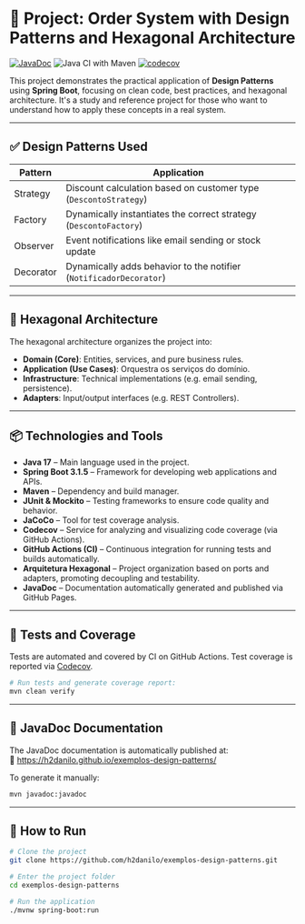# 🧠 Project: Order System with Design Patterns and Hexagonal Architecture

[![JavaDoc](https://img.shields.io/badge/docs-javadoc-blue.svg)](https://h2danilo.github.io/exemplos-design-patterns/)
![Java CI with Maven](https://github.com/h2danilo/exemplos-design-patterns/actions/workflows/build.yml/badge.svg)
[![codecov](https://codecov.io/gh/h2danilo/exemplos-design-patterns/branch/main/graph/badge.svg)](https://codecov.io/gh/h2danilo/exemplos-design-patterns)

This project demonstrates the practical application of **Design Patterns** using **Spring Boot**, focusing on clean code, best practices, and hexagonal architecture. It's a study and reference project for those who want to understand how to apply these concepts in a real system.

---

## ✅ Design Patterns Used

| Pattern     | Application                                                                 |
|------------|---------------------------------------------------------------------------|
| Strategy   | Discount calculation based on customer type (`DescontoStrategy`)      |
| Factory    | Dynamically instantiates the correct strategy (`DescontoFactory`)         |
| Observer   | Event notifications like email sending or stock update    |
| Decorator  | Dynamically adds behavior to the notifier (`NotificadorDecorator`) |

---

## 🧱 Hexagonal Architecture

The hexagonal architecture organizes the project into:

- **Domain (Core)**: Entities, services, and pure business rules.
- **Application (Use Cases)**: Orquestra os serviços do domínio.
- **Infrastructure**: Technical implementations (e.g. email sending, persistence).
- **Adapters**: Input/output interfaces (e.g. REST Controllers).

---

## 📦 Technologies and Tools

- **Java 17** – Main language used in the project.
- **Spring Boot 3.1.5** – Framework for developing web applications and APIs.
- **Maven** – Dependency and build manager.
- **JUnit & Mockito** – Testing frameworks to ensure code quality and behavior.
- **JaCoCo** – Tool for test coverage analysis.
- **Codecov** – Service for analyzing and visualizing code coverage (via GitHub Actions).
- **GitHub Actions (CI)** – Continuous integration for running tests and builds automatically.
- **Arquitetura Hexagonal** – Project organization based on ports and adapters, promoting decoupling and testability.
- **JavaDoc** – Documentation automatically generated and published via GitHub Pages.

---

## 🧪 Tests and Coverage

Tests are automated and covered by CI on GitHub Actions. Test coverage is reported via [Codecov](https://codecov.io/gh/h2danilo/exemplos-design-patterns).

```bash
# Run tests and generate coverage report:
mvn clean verify
```

---

## 📄 JavaDoc Documentation

The JavaDoc documentation is automatically published at:  
🔗 https://h2danilo.github.io/exemplos-design-patterns/

To generate it manually:

```bash
mvn javadoc:javadoc
```

---

## 🚀 How to Run

```bash
# Clone the project
git clone https://github.com/h2danilo/exemplos-design-patterns.git

# Enter the project folder
cd exemplos-design-patterns

# Run the application
./mvnw spring-boot:run
```
